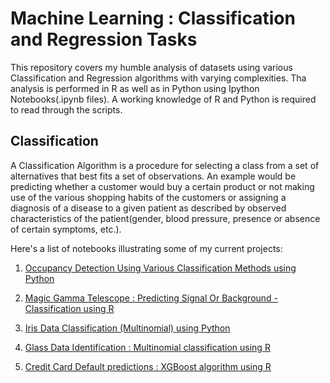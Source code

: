 # Machine Learning : Classification and Regression Tasks

This repository covers my humble analysis of datasets using various Classification and Regression algorithms with varying complexities. Tha analysis is performed in R as well as in Python using Ipython Notebooks(.ipynb files). A working knowledge of R and Python is required to read through the scripts.

## Classification

A Classification Algorithm is a procedure for selecting a class from a set of alternatives that best fits a set of observations. An example would be predicting whether a customer would buy a certain product or not making use of the various shopping habits of the customers or assigning a diagnosis of a disease to a given patient as described by observed characteristics of the patient(gender, blood pressure, presence or absence of certain symptoms, etc.).

Here's a list of notebooks illustrating some of my current projects:


1.  [Occupancy Detection Using Various Classification Methods using Python](http://nbviewer.jupyter.org/github/sinju-pau/Machine-Learning-Classification-Tasks/blob/master/Occupancydetector.ipynb)

2.  [Magic Gamma Telescope : Predicting Signal Or Background - Classification using R](http://nbviewer.jupyter.org/github/sinju-pau/Machine-Learning-Classification/blob/master/magicgamma.ipynb)

3.  [Iris Data Classification (Multinomial) using Python](http://nbviewer.jupyter.org/github/sinju-pau/Machine-Learning-Classification/blob/master/IrisDataClassification.ipynb)

4.  [Glass Data Identification : Multinomial classification using R](http://nbviewer.jupyter.org/github/sinju-pau/Machine-Learning-Classification/blob/master/GlassIdentificationData.ipynb)

5.  [Credit Card Default predictions : XGBoost algorithm using R](http://nbviewer.jupyter.org/github/sinju-pau/Machine-Learning-Classification/blob/master/xGBoostOnCreditDefault.ipynb)


